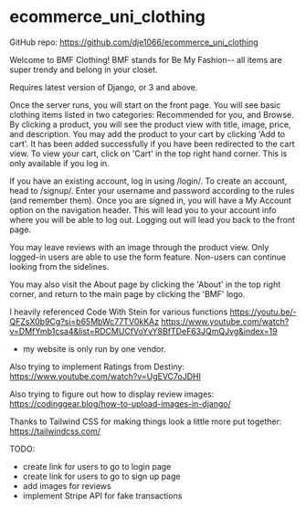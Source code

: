 # ecommerce_uni_clothing
GitHub repo: https://github.com/dje1066/ecommerce_uni_clothing

Welcome to BMF Clothing! BMF stands for Be My Fashion-- all items are super trendy and belong in your closet. 

Requires latest version of Django, or 3 and above.


Once the server runs, you will start on the front page. You will see basic clothing items listed in two categories: Recommended for you, and Browse.
By clicking a product, you will see the product view with title, image, price, and description. You may add the product to your cart by clicking 
'Add to cart'. It has been added successfully if you have been redirected to the cart view.
    To view your cart, click on 'Cart' in the top right hand corner. This is only available if you log in.

If you have an existing account, log in using /login/. To create an account, head to /signup/. Enter your username and password 
according to the rules (and remember them). Once you are signed in, you will have a My Account option on the navigation header. 
This will lead you to your account info where you will be able to log out. Logging out will lead you back to the front page. 

You may leave reviews with an image through the product view. Only logged-in users are able to use the form feature. 
Non-users can continue looking from the sidelines.

You may also visit the About page by clicking the 'About' in the top right corner, and return to the main page by clicking the 'BMF' logo.




I heavily referenced Code With Stein for various functions 
https://youtu.be/-QFZsX0b9Cg?si=b65MbWc77TV0kKAz 
https://www.youtube.com/watch?v=DMfYmb1csa4&list=RDCMUCfVoYvY8BfTDeF63JQmQJvg&index=19
- my website is only run by one vendor.

Also trying to implement Ratings from Destiny: https://www.youtube.com/watch?v=UgEVC7oJDHI 

Also trying to figure out how to display review images: https://codinggear.blog/how-to-upload-images-in-django/

Thanks to Tailwind CSS for making things look a little more put together: https://tailwindcss.com/

TODO:
- create link for users to go to login page
- create link for users to go to sign up page
- add images for reviews
- implement Stripe API for fake transactions

